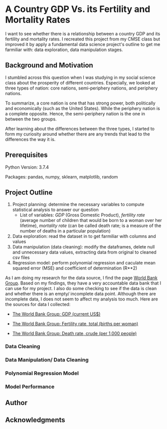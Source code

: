 # A Country GDP Vs. its Fertility and Mortality Rates

I want to see whether there is a relationship between a country GDP and its fertility and mortality rates. I recreated this project from my CMSE class but improved it by apply a fundamental data science project's outline to get me farmiliar with: data exploration, data manipulation stages.

## Background and Motivation

I stumbled across this question when I was studying in my social science class about the prosperity of different countries. Especially, we looked at three types of nation: core nations, semi-periphery nations, and periphery nations. 

To summarize, a core nation is one that has strong power, both politically and economically (such as the United States). While the periphery nation is a complete opposite. Hence, the semi-periphery nation is the one in between the two groups. 

After learning about the differences between the three types, I started to form my curiosity around whether there are any trends that lead to the differences the way it is.

## Prerequisites
Python Version: 3.7.4

Packages: pandas, numpy, sklearn, matplotlib, random

## Project Outline
1. Project planning: determine the necessary variables to compute statistical analysis to answer our question
    - List of variables: _GDP_ (Gross Domestic Product), _fertility rate_ (average number of children that would be born to a woman over her lifetime), _mortality rate_ (can be called death rate; is a measure of the number of deaths in a particular population)
2. Data exploration: read the dataset in to get farmiliar with columns and values
3. Data manipulation (data cleaning): modify the dataframes, delete null and unnecessary data values, extracting data from original to cleaned csv files
4. Regression model: perform polynomial regression and caculate mean squared error (MSE) and coefficient of determination (R**2)

As I am doing my research for the data source, I find the page [World Bank Group](https://www.worldbank.org/). Based on my findings, they have a very accountable data bank that I can use for my project. I also do some checking to see if the data is clean and whether there is an empty/ incomplete data point. Although there are incomplete data, I does not seem to affect my analysis too much. Here are the sources for data I collected:

* [The World Bank Group: GDP (current US$)](https://data.worldbank.org/indicator/NY.GDP.MKTP.CD?most_recent_year_desc=false&view=map&year=2018)

* [The World Bank Group: Fertility rate, total (births per woman)](https://data.worldbank.org/indicator/SP.DYN.TFRT.IN/)

* [The World Bank Group: Death rate, crude (per 1,000 people)](https://data.worldbank.org/indicator/sp.dyn.cdrt.in)

### Data Cleaning



### Data Manipulation/ Data Cleaning



### Polynomial Regression Model



### Model Performance



## Author



## Acknowledgments






